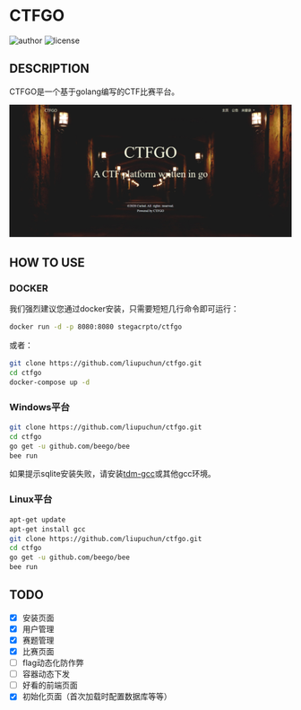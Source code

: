 # CTFGO

![author](https://img.shields.io/badge/author-Curled-blueviolet.svg?style=plastic)
![license](https://img.shields.io/badge/license-MIT-brightgreen.svg?style=plastic)

## DESCRIPTION

CTFGO是一个基于golang编写的CTF比赛平台。

![screenshot](static/img/screenshot.png)

## HOW TO USE

### DOCKER

我们强烈建议您通过docker安装，只需要短短几行命令即可运行：

```bash
docker run -d -p 8080:8080 stegacrpto/ctfgo
```

或者：

```bash
git clone https://github.com/liupuchun/ctfgo.git
cd ctfgo
docker-compose up -d
```

### Windows平台

```bash
git clone https://github.com/liupuchun/ctfgo.git
cd ctfgo
go get -u github.com/beego/bee
bee run
```

如果提示sqlite安装失败，请安装[tdm-gcc](http://tdm-gcc.tdragon.net/download)或其他gcc环境。

### Linux平台

```bash
apt-get update
apt-get install gcc
git clone https://github.com/liupuchun/ctfgo.git
cd ctfgo
go get -u github.com/beego/bee
bee run
```

## TODO

- [x] 安装页面
- [x] 用户管理
- [x] 赛题管理
- [x] 比赛页面
- [ ] flag动态化防作弊
- [ ] 容器动态下发
- [ ] 好看的前端页面
- [x] 初始化页面（首次加载时配置数据库等等）
